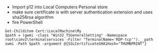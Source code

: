 
* Import p12 into Local Computers Personal store
* make sure certificate is with server authentication extension and uses sha256rsa algorithm
* fire PowerShell

```
Get-Childitem Cert:\LocalMachine\My
$path = (gwmi -class "Win32_TSGeneralSetting" -Namespace root\cimv2\terminalservices -Filter "TerminalName='RDP-tcp'").__path
swmi -Path $path -argument @{SSLCertificateSHA1Hash="THUMBPRINT"}
```
